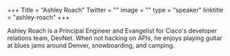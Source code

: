 +++
Title = "Ashley Roach"
Twitter = ""
image = ""
type = "speaker"
linktitle = "ashley-roach"
+++

Ashley Roach is a Principal Engineer and Evangelist for Cisco's developer relations team, DevNet. When not hacking on APIs, he enjoys playing guitar at blues jams around Denver, snowboarding, and camping.